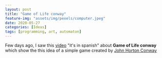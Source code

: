 ```yaml
---
layout: post
title: "Game of Life conway"
feature-img: "assets/img/pexels/computer.jpeg"
date: 2020-05-27
categories: [Ideas]
tags: [programming, art, automaton]
---
```


Few days ago, I saw this [video]() "it's in spanish" about **Game of Life conway** which show the this idea of a simple game created by [John Horton Conway](https://en.wikipedia.org/wiki/John_Horton_Conway)